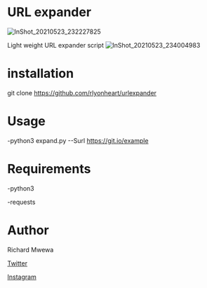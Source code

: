 # URL expander
![InShot_20210523_232227825](https://user-images.githubusercontent.com/74001397/119277246-cb40e280-bc1e-11eb-99fb-b8ac47b1b51c.jpg)

Light weight URL expander script
![InShot_20210523_234004983](https://user-images.githubusercontent.com/74001397/119277481-4a82e600-bc20-11eb-892d-75af65ca8b5d.jpg)

# installation
git clone https://github.com/rlyonheart/urlexpander

# Usage 
-python3 expand.py  --Surl https://git.io/example

# Requirements
-python3 

-requests

# Author
Richard Mwewa 

[Twitter](https://twitter.com/rly0nheart)

[Instagram](https://instagram.com/rlyonheart) 



 
